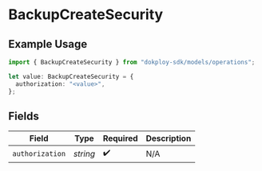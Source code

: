 # BackupCreateSecurity

## Example Usage

```typescript
import { BackupCreateSecurity } from "dokploy-sdk/models/operations";

let value: BackupCreateSecurity = {
  authorization: "<value>",
};
```

## Fields

| Field              | Type               | Required           | Description        |
| ------------------ | ------------------ | ------------------ | ------------------ |
| `authorization`    | *string*           | :heavy_check_mark: | N/A                |